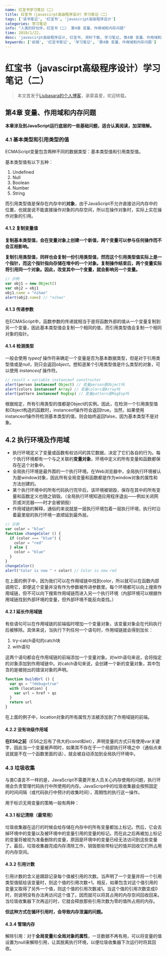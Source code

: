```yaml
---
name: 红宝书学习笔记（二）
title: 红宝书（javascirpt高级程序设计）学习笔记（二）
tags: ['读书笔记', '红宝书', 'javascript高级程序设计']
categories: 学习笔记
info: "人类的好伙伴，红宝书（二） 第4章 变量、作用域和内存问题"
time: 2019/1/22,
desc: 'javascirpt高级程序设计, 红宝书, 资料下载, 学习笔记, 第4章 变量、作用域和内存问题'
keywords: ['前端', '红宝书笔记', '学习笔记', '第4章 变量、作用域和内存问题']
---
```


# 红宝书（javascirpt高级程序设计）学习笔记（二）

> 本文首发于[Liubasara的个人博客](https://blog.liubasara.info/#/post/%E7%BA%A2%E5%AE%9D%E4%B9%A6%E5%AD%A6%E4%B9%A0%E7%AC%94%E8%AE%B0%EF%BC%88%E4%BA%8C%EF%BC%89)，承蒙喜爱，欢迎转载。

## 第4章 变量、作用域和内存问题

**本章涉及到JavaScript运行底层的一些基础问题，适合认真阅读，加深理解。**

### 4.1 基本类型和引用类型的值

ECMAScript变量包含两种不同的数据类型：基本类型值和引用类型值。

基本类型值有以下五种：

1. Undefined
2. Null
3. Boolean
4. Number
5. String

而引用类型值是保存在内存中的**对象**，由于JavaScript不允许直接访问内存中的位置，也就是说不能直接操作对象的内存空间，所以在操作对象时，实际上实在操作对象的引用。

#### 4.1.2 复制变量值

**复制基本类型值，会在变量对象上创建一个新值，两个变量可以参与任何操作而不会互相影响。**

**复制引用类型值，同样也会复制一份引用类型值，然而这个引用类型值实际上是一个指针，而这个指针指向存储在堆中的一个对象。复制操作结束后，两个变量实际将引用同一个对象。因此，改变其中一个变量，就会影响另一个变量。**

```javascript
// 示例
var obj1 = new Object()
var obj2 = obj1
obj1.name = "nihao"
alert(obj2.name) // "nihao"
```

#### 4.1.3 传递参数

在ECMAScript中，函数参数的传递就相当于是将函数外部的值从一个变量复制到另一个变量，因此基本类型值会复制一个相同的值，而引用类型值会复制一个相同对象的指针。

#### 4.1.4 检测类型

一般会使用 *typeof* 操作符来确定一个变量是否为基本数据类型，但是对于引用类型值或是*null*，则只会返回*object*。想知道某个引用类型值是什么类型的对象，可以使用 *instanceof* 操作符。

```javascript
// result = variable instanceof constructor
alert(person instanceof Object) // 变量person是Object吗
alert(colors instanceof Array) // 变量colors是Array吗
alert(pattern instanceof RegExp) // 变量pattern是RegExp吗
```

根据规定，所有引用类型的值都是Object的实例。因此，在检测一个引用类型值和Object构造的函数时，instanceof操作符会返回true。当然，如果使用instanceof操作符检测基本类型的值，则会始终返回false，因为基本类型不是对象。

## 4.2 执行环境及作用域

- 执行环境定义了变量或函数有权访问的其它数据，决定了它们各自的行为。每个执行环境都有一个与之关联的**变量对象**，环境中定义的所有变量和函数都保存在这个对象中。
- 全局执行环境是最外围的一个执行环境。在Web浏览器中，全局执行环境被认为是window对象，因此所有全局变量和函数都是作为window对象的属性和方法创建的。
- 某个执行环境中的所有代码执行完毕后，该环境被销毁，保存在其中的所有变量和函数定义也随之销毁。（全局执行环境知道应用程序退出——例如关闭网页或浏览器——时才会被销毁）
- 作用域链的解释，通俗的来说就是一层执行环境包着一层执行环境，执行时沿着最里层的执行环境一直顺延到最外层。

```javascript
// 示例
var color = "blue"
function changeColor () {
  if (color === "blue") {
    color = "red"
  } else {
    color = "blue"
  }
}
changeColor()
alert("Color is now " + color) // Color is now red
```

在上面的例子中，因为我们可以在作用域链中找到color，所以就可以在函数内部调用它，即便这个变量并没有作为参数被传进参数里。每个环境都可以向上搜索作用域链，但不可以向下搜索作用域链而进入另一个执行环境（内部环境可以根据作用域链找到外部环境的变量，但外部环境不能反向查找。）

#### 4.2.1 延长作用域链

有些语句可以在作用域链的前端临时增加一个变量对象，该变量对象会在代码执行后被移除。具体来说，当执行下列任何一个语句时，作用域链就会得到加长：

1. try-catch语句的catch块
2. with语句

这两个语句都会在作用域链的前端添加一个变量对象。对with语句来说，会将指定的对象添加到作用域链中。对catch语句来说，会创建一个新的变量对象，其中包含的是被抛出的错误对象的声明。

```javascript
function buildUrl () {
  var qs = "?debug=true"
  with (location) {
    var url = href + qs
  }
  return url
}
```

在上面的例子中，location对象的所有属性方法被添加到了作用域链的前端。

#### 4.2.2 没有块级作用域

**在ES6之前**（ES6之后有了伟大的const和let），声明变量的方式只有使用var关键字，因此当一个变量被声明时，如果其不存在于一个局部执行环境之中（通俗点来说就是不在一个函数里面的话），就会被自动添加到全局执行环境中。

### 4.3 垃圾收集

与类C语言不一样的是，JavaScript不需要开发人员关心内存使用的问题，执行环境会负责管理代码执行中所使用的内存。JavaScript中的垃圾收集器会按照固定的时间间隔（或代码执行中预计的收集时间），周期性的执行这一操作。

用于标识无用变量的策略一般有两种：

#### 4.3.1 标记清除（最常用）

垃圾收集器在运行的时候会给存储在内存中的所有变量都加上标记。然后，它会去掉环境中的变量以及被环境中的变量引用的变量的标记。而在此之后再被加上标记的变量将被视为准备删除的变量，原因是环境中的变量已经无法访问到这些变量了。最后，垃圾收集器完成内存清除工作，销毁那些带标记的值并回收它们所占用的内存空间。

#### 4.3.2 引用计数

引用计数的含义是跟踪记录每个值被引用的次数。当声明了一个变量并将一个引用类型值赋给该变量时，则这个值的引用次数+1。相反，如果包含对这个值引用的变量又取得了另外一个值，则这个值的引用次数减1。当这个值的引用次数变成0时，则说明没有办法再访问这个值了。因而就可以将其占用的内存空间回收回来。当垃圾收集器下次再运行时，它就会释放那些引用次数为零的值所占用的内存。

**但这种方式在循环引用时，会导致内存泄漏的问题。**

#### 4.3.4 管理内存

解除引用：对于**全局变量**和**全局对象的属性**，一旦数据不再有用，可以将变量的值设置为null来解除引用，让其脱离执行环境，以便垃圾收集器下次运行时将其回收。
